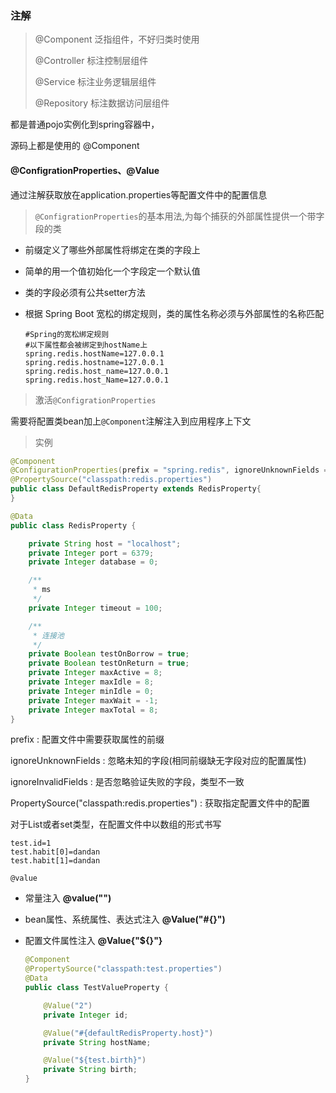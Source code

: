 ### 注解



> @Component  泛指组件，不好归类时使用
>
> @Controller  标注控制层组件
>
> @Service 标注业务逻辑层组件
>
> @Repository 标注数据访问层组件

都是普通pojo实例化到spring容器中，

源码上都是使用的 @Component  



#### @ConfigrationProperties、@Value

通过注解获取放在application.properties等配置文件中的配置信息

>    `@ConfigrationProperties`的基本用法,为每个捕获的外部属性提供一个带字段的类

*   前缀定义了哪些外部属性将绑定在类的字段上

*   简单的用一个值初始化一个字段定一个默认值

*   类的字段必须有公共setter方法

*   根据 Spring Boot 宽松的绑定规则，类的属性名称必须与外部属性的名称匹配

    ``` properties
    #Spring的宽松绑定规则
    #以下属性都会被绑定到hostName上
    spring.redis.hostName=127.0.0.1
    spring.redis.hostname=127.0.0.1
    spring.redis.host_name=127.0.0.1
    spring.redis.host_Name=127.0.0.1
    ```

>   激活`@ConfigrationProperties`

​	需要将配置类bean加上`@Component`注解注入到应用程序上下文



>   实例

```java
@Component
@ConfigurationProperties(prefix = "spring.redis", ignoreUnknownFields = false) //读取前缀为spring.redis的配置， ignoreUnknownFields 前缀不符合是抛出异常
@PropertySource("classpath:redis.properties")
public class DefaultRedisProperty extends RedisProperty{
}

@Data
public class RedisProperty {

    private String host = "localhost";
    private Integer port = 6379;
    private Integer database = 0;

    /**
     * ms
     */
    private Integer timeout = 100;

    /**
     * 连接池
     */
    private Boolean testOnBorrow = true;
    private Boolean testOnReturn = true;
    private Integer maxActive = 8;
    private Integer maxIdle = 8;
    private Integer minIdle = 0;
    private Integer maxWait = -1;
    private Integer maxTotal = 8;
}
```

prefix : 配置文件中需要获取属性的前缀

ignoreUnknownFields : 忽略未知的字段(相同前缀缺无字段对应的配置属性)

ignoreInvalidFields : 是否忽略验证失败的字段，类型不一致

PropertySource("classpath:redis.properties") : 获取指定配置文件中的配置

对于List或者set类型，在配置文件中以数组的形式书写

```properties
test.id=1
test.habit[0]=dandan
test.habit[1]=dandan
```



`@value`

*   常量注入 **@value("")**

*   bean属性、系统属性、表达式注入 **@Value("#{}")**

*   配置文件属性注入 **@Value{"${}"}**

    ```java
    @Component
    @PropertySource("classpath:test.properties")
    @Data
    public class TestValueProperty {
    
        @Value("2")
        private Integer id;
    
        @Value("#{defaultRedisProperty.host}")
        private String hostName;
    
        @Value("${test.birth}")
        private String birth;
    }
    ```

    
